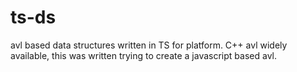 # ts-ds
avl based data structures written in TS for platform. C++ avl widely available, this was written trying to create a javascript based avl. 
